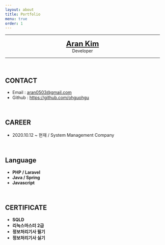 ```yaml
---
layout: about
title: Portfolio
menu: true
order: 1
---
```


* * *
<center>
<span style=
"font-size:170%;
font-weight:bold">
<a href="https://www.notion.so/8e477827a07e4838a67da3b74ffd9420">Aran Kim</a>
</span>
</center>
<center>Developer</center>

---
<br>

## <b>CONTACT</b>
* Email : aran0503@gmail.com  
* Github : <a href="https://github.com/ohguohgu">https://github.com/ohguohgu</a>

<br>

## <b>CAREER</b>
* 2020.10.12 ~ 현재 / System Management Company

<br>

## <b>Language</b>
* <b>PHP / Laravel </b>
* <b>Java / Spring </b>
* <b>Javascript </b>

<br>

## <b>CERTIFICATE</b>
* <b>SQLD </b>
* <b>리눅스마스터 2급</b>
* <b>정보처리기사 필기</b>
* <b>정보처리기사 실기</b>


